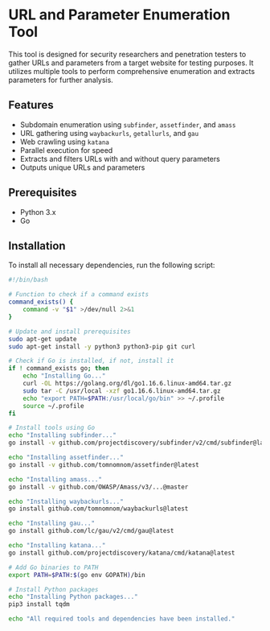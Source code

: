 # URL and Parameter Enumeration Tool

This tool is designed for security researchers and penetration testers to gather URLs and parameters from a target website for testing purposes. It utilizes multiple tools to perform comprehensive enumeration and extracts parameters for further analysis.

## Features

- Subdomain enumeration using `subfinder`, `assetfinder`, and `amass`
- URL gathering using `waybackurls`, `getallurls`, and `gau`
- Web crawling using `katana`
- Parallel execution for speed
- Extracts and filters URLs with and without query parameters
- Outputs unique URLs and parameters

## Prerequisites

- Python 3.x
- Go

## Installation

To install all necessary dependencies, run the following script:

```sh
#!/bin/bash

# Function to check if a command exists
command_exists() {
    command -v "$1" >/dev/null 2>&1
}

# Update and install prerequisites
sudo apt-get update
sudo apt-get install -y python3 python3-pip git curl

# Check if Go is installed, if not, install it
if ! command_exists go; then
    echo "Installing Go..."
    curl -OL https://golang.org/dl/go1.16.6.linux-amd64.tar.gz
    sudo tar -C /usr/local -xzf go1.16.6.linux-amd64.tar.gz
    echo "export PATH=$PATH:/usr/local/go/bin" >> ~/.profile
    source ~/.profile
fi

# Install tools using Go
echo "Installing subfinder..."
go install -v github.com/projectdiscovery/subfinder/v2/cmd/subfinder@latest

echo "Installing assetfinder..."
go install -v github.com/tomnomnom/assetfinder@latest

echo "Installing amass..."
go install -v github.com/OWASP/Amass/v3/...@master

echo "Installing waybackurls..."
go install github.com/tomnomnom/waybackurls@latest

echo "Installing gau..."
go install github.com/lc/gau/v2/cmd/gau@latest

echo "Installing katana..."
go install github.com/projectdiscovery/katana/cmd/katana@latest

# Add Go binaries to PATH
export PATH=$PATH:$(go env GOPATH)/bin

# Install Python packages
echo "Installing Python packages..."
pip3 install tqdm

echo "All required tools and dependencies have been installed."
